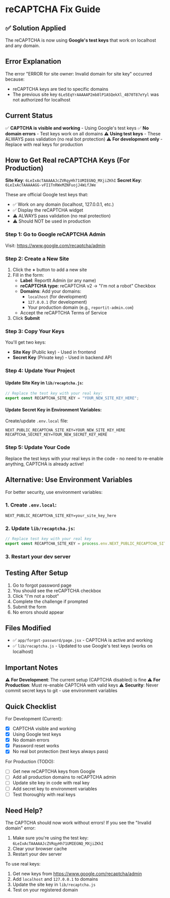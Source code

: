 # reCAPTCHA Fix Guide

## ✅ Solution Applied

The reCAPTCHA is now using **Google's test keys** that work on localhost and any domain.

## Error Explanation

The error "ERROR for site owner: Invalid domain for site key" occurred because:
- reCAPTCHA keys are tied to specific domains
- The previous site key `6Le5EqYrAAAAAP2mb8lP1ASQekXl_4B70T87eYyl` was not authorized for localhost

## Current Status

✅ **CAPTCHA is visible and working** - Using Google's test keys
✅ **No domain errors** - Test keys work on all domains
⚠️ **Using test keys** - These ALWAYS pass validation (no real bot protection)
⚠️ **For development only** - Replace with real keys for production

## How to Get Real reCAPTCHA Keys (For Production)

**Site Key**: `6LeIxAcTAAAAAJcZVRqyHh71UMIEGNQ_MXjiZKhI`
**Secret Key**: `6LeIxAcTAAAAAGG-vFI1TnRWxMZNFuojJ4WifJWe`

These are official Google test keys that:
- ✅ Work on any domain (localhost, 127.0.0.1, etc.)
- ✅ Display the reCAPTCHA widget
- ⚠️ ALWAYS pass validation (no real protection)
- ⚠️ Should NOT be used in production

### Step 1: Go to Google reCAPTCHA Admin
Visit: https://www.google.com/recaptcha/admin

### Step 2: Create a New Site
1. Click the **+** button to add a new site
2. Fill in the form:
   - **Label**: ReportIt Admin (or any name)
   - **reCAPTCHA type**: reCAPTCHA v2 → "I'm not a robot" Checkbox
   - **Domains**: Add your domains:
     - `localhost` (for development)
     - `127.0.0.1` (for development)
     - Your production domain (e.g., `reportit-admin.com`)
   - Accept the reCAPTCHA Terms of Service
3. Click **Submit**

### Step 3: Copy Your Keys
You'll get two keys:
- **Site Key** (Public key) - Used in frontend
- **Secret Key** (Private key) - Used in backend API

### Step 4: Update Your Project

#### Update Site Key in `lib/recaptcha.js`:
```javascript
// Replace the test key with your real key:
export const RECAPTCHA_SITE_KEY = "YOUR_NEW_SITE_KEY_HERE";
```

#### Update Secret Key in Environment Variables:
Create/update `.env.local` file:
```
NEXT_PUBLIC_RECAPTCHA_SITE_KEY=YOUR_NEW_SITE_KEY_HERE
RECAPTCHA_SECRET_KEY=YOUR_NEW_SECRET_KEY_HERE
```

### Step 5: Update Your Code

Replace the test keys with your real keys in the code - no need to re-enable anything, CAPTCHA is already active!

## Alternative: Use Environment Variables

For better security, use environment variables:

### 1. Create `.env.local`:
```
NEXT_PUBLIC_RECAPTCHA_SITE_KEY=your_site_key_here
```

### 2. Update `lib/recaptcha.js`:
```javascript
// Replace test key with your real key
export const RECAPTCHA_SITE_KEY = process.env.NEXT_PUBLIC_RECAPTCHA_SITE_KEY || "your_site_key_here";
```

### 3. Restart your dev server

## Testing After Setup

1. Go to forgot password page
2. You should see the reCAPTCHA checkbox
3. Click "I'm not a robot"
4. Complete the challenge if prompted
5. Submit the form
6. No errors should appear

## Files Modified

- ✅ `app/forgot-password/page.jsx` - CAPTCHA is active and working
- ✅ `lib/recaptcha.js` - Updated to use Google's test keys (works on localhost)

## Important Notes

⚠️ **For Development**: The current setup (CAPTCHA disabled) is fine
⚠️ **For Production**: Must re-enable CAPTCHA with valid keys
⚠️ **Security**: Never commit secret keys to git - use environment variables

## Quick Checklist

For Development (Current):
- [x] CAPTCHA visible and working
- [x] Using Google test keys
- [x] No domain errors
- [x] Password reset works
- [x] No real bot protection (test keys always pass)

For Production (TODO):
- [ ] Get new reCAPTCHA keys from Google
- [ ] Add all production domains to reCAPTCHA admin
- [ ] Update site key in code with real key
- [ ] Add secret key to environment variables
- [ ] Test thoroughly with real keys

## Need Help?

The CAPTCHA should now work without errors! If you see the "Invalid domain" error:
1. Make sure you're using the test key: `6LeIxAcTAAAAAJcZVRqyHh71UMIEGNQ_MXjiZKhI`
2. Clear your browser cache
3. Restart your dev server

To use real keys:
1. Get new keys from https://www.google.com/recaptcha/admin
2. Add `localhost` and `127.0.0.1` to domains
3. Update the site key in `lib/recaptcha.js`
4. Test on your registered domain
